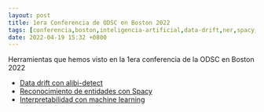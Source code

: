 ```yaml
---
layout: post
title: 1era Conferencia de ODSC en Boston 2022
tags: [conferencia,boston,inteligencia-artificial,data-drift,ner,spacy,interpretabilidad]
date: 2022-04-19 15:32 +0800
---
```



Herramientas que hemos visto en la 1era conferencia de la ODSC en Boston 2022

 - [Data drift con alibi-detect](https://github.com/ascillitoe/odsc_workshop)
 - [Reconocimiento de entidades con Spacy](https://github.com/bpben/spacy_ner_tutorial)
 - [Interpretabilidad con machine learning](https://github.com/azsom/ODSC-East-2022)
 

 
